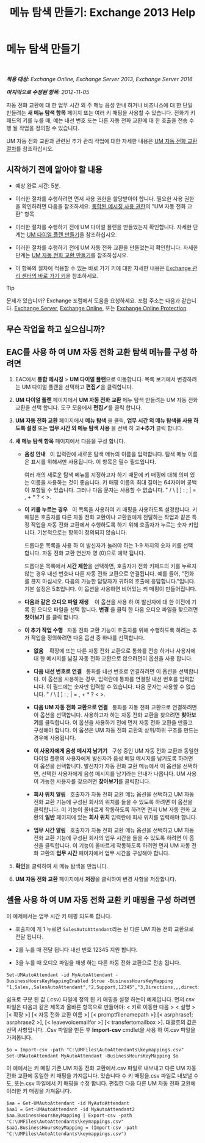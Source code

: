 ﻿---
title: '메뉴 탐색 만들기: Exchange 2013 Help'
TOCTitle: 메뉴 탐색 만들기
ms:assetid: 3cfc9a01-0a61-4d15-9561-621568dc30d9
ms:mtpsurl: https://technet.microsoft.com/ko-kr/library/Aa997471(v=EXCHG.150)
ms:contentKeyID: 50482917
ms.date: 05/22/2018
mtps_version: v=EXCHG.150
f1_keywords:
- Microsoft.Exchange.Management.SnapIn.Esm.OrganizationConfiguration.UnifiedMessaging.AutoAttendantKeyMappingControl
ms.translationtype: MT
---

# 메뉴 탐색 만들기

 

_**적용 대상:** Exchange Online, Exchange Server 2013, Exchange Server 2016_

_**마지막으로 수정된 항목:** 2012-11-05_

자동 전화 교환에 대 한 업무 시간 외 주 메뉴 음성 안내 하거나 비즈니스에 대 한 단일 만들려는 **새 메뉴 탐색 항목** 페이지 또는 여러 키 매핑을 사용할 수 있습니다. 전화기 키패드의 키를 누를 때, 예는 내선 번호 또는 다른 자동 전화 교환에 대 한 호출을 전송 수행 될 작업을 정의할 수 있습니다.

UM 자동 전화 교환과 관련된 추가 관리 작업에 대한 자세한 내용은 [UM 자동 전화 교환 절차](um-auto-attendant-procedures-exchange-2013-help.md)를 참조하십시오.

## 시작하기 전에 알아야 할 내용

  - 예상 완료 시간: 5분.

  - 이러한 절차를 수행하려면 먼저 사용 권한을 할당받아야 합니다. 필요한 사용 권한을 확인하려면 다음을 참조하세요. [통합된 메시징 사용 권한](unified-messaging-permissions-exchange-2013-help.md)의 "UM 자동 전화 교환" 항목

  - 이러한 절차를 수행하기 전에 UM 다이얼 플랜을 만들었는지 확인합니다. 자세한 단계는 [UM 다이얼 플랜 만들기](https://docs.microsoft.com/ko-kr/exchange/voice-mail-unified-messaging/connect-voice-mail-system/create-um-dial-plan)을 참조하십시오.

  - 이러한 절차를 수행하기 전에 UM 자동 전화 교환을 만들었는지 확인합니다. 자세한 단계는 [UM 자동 전화 교환 만들기](https://docs.microsoft.com/ko-kr/exchange/voice-mail-unified-messaging/automatically-answer-and-route-calls/create-a-um-auto-attendant)를 참조하십시오.

  - 이 항목의 절차에 적용할 수 있는 바로 가기 키에 대한 자세한 내용은 [Exchange 관리 센터의 바로 가기 키](keyboard-shortcuts-in-the-exchange-admin-center-exchange-online-protection-help.md)을 참조하세요.


> [!TIP]
> 문제가 있습니까? Exchange 포럼에서 도움을 요청하세요. 포럼 주소는 다음과 같습니다. <A href="https://go.microsoft.com/fwlink/p/?linkid=60612">Exchange Server</A>, <A href="https://go.microsoft.com/fwlink/p/?linkid=267542">Exchange Online</A>, 또는 <A href="https://go.microsoft.com/fwlink/p/?linkid=285351">Exchange Online Protection</A>.



## 무슨 작업을 하고 싶으십니까?

## EAC를 사용 하 여 UM 자동 전화 교환 탐색 메뉴를 구성 하려면

1.  EAC에서 **통합 메시징** \> **UM 다이얼 플랜**으로 이동합니다. 목록 보기에서 변경하려는 UM 다이얼 플랜을 선택하고 **편집**![편집 아이콘](images/JJ218640.6f53ccb2-1f13-4c02-bea0-30690e6ea71d(EXCHG.150).gif "편집 아이콘")을 클릭합니다.

2.  **UM 다이얼 플랜** 페이지에서 **UM 자동 전화 교환** 메뉴 탐색 만들려는 UM 자동 전화 교환을 선택 합니다. 도구 모음에서 **편집**![편집 아이콘](images/JJ218640.6f53ccb2-1f13-4c02-bea0-30690e6ea71d(EXCHG.150).gif "편집 아이콘")를 클릭 합니다.

3.  **UM 자동 전화 교환** 페이지에서 **메뉴 탐색** 을 클릭, **업무 시간 외 메뉴 탐색을 사용 하도록 설정** 또는 **업무 시간 외 메뉴 탐색 사용** 을 선택 하 고![아이콘 추가](images/JJ218640.c1e75329-d6d7-4073-a27d-498590bbb558(EXCHG.150).gif "아이콘 추가")**추가** 클릭 합니다.

4.  **새 메뉴 탐색 항목** 페이지에서 다음을 구성 합니다.
    
      - **음성 안내**   이 입력란에 새로운 탐색 메뉴의 이름을 입력합니다. 탐색 메뉴 이름은 표시를 위해서만 사용됩니다. 이 항목은 필수 필드입니다.
        
        여러 개의 새로운 탐색 메뉴를 지정하고자 하기 때문에 키 매핑에 대해 의미 있는 이름을 사용하는 것이 좋습니다. 키 매핑 이름의 최대 길이는 64자이며 공백이 포함될 수 있습니다. 그러나 다음 문자는 사용할 수 없습니다. " / \\ \[ \] : ; | = , + \* ? \< \>.
    
      - **이 키를 누르는 경우**   이 목록을 사용하여 키 매핑을 사용하도록 설정합니다. 키 매핑은 호출자를 다른 자동 전화 교환이나 교환원에게 전달하는 작업과 같은 특정 작업을 자동 전화 교환에서 수행하도록 하기 위해 호출자가 누르는 숫자 키입니다. 기본적으로는 항목이 정의되지 않습니다.
        
        드롭다운 목록을 사용 하 여 발신자가 눌러야 하는 1-9 까지의 숫자 키를 선택 합니다. 자동 전화 교환 연산자 영 (0)으로 예약 됩니다.
        
        드롭다운 목록에서 **시간 제한**을 선택하면, 호출자가 전화 키패드의 키를 누르지 않는 경우 내선 번호나 다른 자동 전화 교환으로 연결됩니다. 예를 들어, "전화를 끊지 마십시오. 다음의 가능한 담당자가 귀하의 호출에 응답합니다."입니다. 기본 설정은 5초입니다. 이 옵션을 사용하면 비어있는 키 매핑이 만들어집니다.
    
      - **다음과 같은 오디오 파일 재생**    이 옵션을 사용 하 여 발신자에 대 한 이전에 기록 된 오디오 파일을 선택 합니다. **변경** 을 클릭 한 다음 오디오 파일을 찾으려면 **찾아보기** 를 클릭 합니다.
    
      - **이 추가 작업 수행**   자동 전화 교환 기능이 호출자를 위해 수행하도록 하려는 추가 작업을 정의하려면 다음 옵션 중 하나를 선택합니다.
        
          - **없음**    확장에 또는 다른 자동 전화 교환으로 통화를 전송 하거나 사용자에 대 한 메시지를 남길 자동 전화 교환으로 않으려면이 옵션을 사용 합니다.
        
          - **다음 내선 번호로 연결**   통화를 내선 번호로 연결하려면 이 옵션을 선택합니다. 이 옵션을 사용하는 경우, 입력란에 통화를 연결할 내선 번호를 입력합니다. 이 필드에는 숫자만 입력할 수 있습니다. 다음 문자는 사용할 수 없습니다. " / \\ \[ \] : ; | = , + \* ? \< \>.
        
          - **다음 UM 자동 전화 교환으로 연결**   통화를 자동 전화 교환으로 연결하려면 이 옵션을 선택합니다. 사용하고자 하는 자동 전화 교환을 찾으려면 **찾아보기**를 클릭합니다. 이 옵션을 사용하기 전에 먼저 자동 전화 교환을 만들고 구성해야 합니다. 이 옵션은 UM 자동 전화 교환의 상위/하위 구조를 만드는 경우에 사용됩니다.
        
          - **이 사용자에게 음성 메시지 남기기**   구성 중인 UM 자동 전화 교환과 동일한 다이얼 플랜의 사용자에게 발신자가 음성 메일 메시지를 남기도록 하려면 이 옵션을 선택합니다. 발신자가 자동 전화 교환 메뉴에서 이 옵션을 선택하면, 선택한 사용자에게 음성 메시지를 남기라는 안내가 나옵니다. UM 사용이 가능한 사용자를 찾으려면 **찾아보기**를 클릭합니다.
        
          - **회사 위치 알림**   호출자가 자동 전화 교환 메뉴 옵션을 선택하고 UM 자동 전화 교환 기능에 구성된 회사의 위치를 들을 수 있도록 하려면 이 옵션을 클릭합니다. 이 기능이 올바르게 작동하도록 하려면 먼저 UM 자동 전화 교환의 **일반** 페이지에 있는 **회사 위치** 입력란에 회사 위치를 입력해야 합니다.
        
          - **업무 시간 알림**   호출자가 자동 전화 교환 메뉴 옵션을 선택하고 UM 자동 전화 교환 기능에 구성된 회사의 업무 시간을 들을 수 있도록 하려면 이 옵션을 클릭합니다. 이 기능이 올바르게 작동하도록 하려면 먼저 UM 자동 전화 교환의 **업무 시간** 페이지에서 업무 시간을 구성해야 합니다.

5.  **확인**을 클릭하여 새 메뉴 탐색을 만듭니다.

6.  **UM 자동 전화 교환** 페이지에서 **저장**을 클릭하여 변경 사항을 저장합니다.

## 셸을 사용 하 여 UM 자동 전화 교환 키 매핑을 구성 하려면

이 예제에서는 업무 시간 키 매핑 되도록 합니다.

  - 호출자에 게 1 누르면 `SalesAutoAttendant`라는 된 다른 UM 자동 전화 교환으로 전달 됩니다.

  - 2를 누를 때 전달 됩니다 내선 번호 12345 지원 합니다.

  - 3을 누를 때 오디오 파일을 재생 하는 다른 자동 전화 교환으로 전송 됩니다.

<!-- end list -->

    Set-UMAutoAttendant -id MyAutoAttendant -BusinessHoursKeyMappingEnabled $true -BusinessHoursKeyMapping "1,Sales,,SalesAutoAttendant","2,Support,12345","3,Directions,,,directions.wav"

쉼표로 구분 된 값 (.csv) 파일에 정의 된 키 매핑을 설정 하는이 예제입니다. 먼저.csv 파일은 다음과 같은 제목과 올바른 항목으로 만들어야: \< 키로 이동한 다음 \> \< 설명 \> \[\< 확장 \>\] \[\< 자동 전화 교환 이름 \>\] \[\< promptfilenamepath \>\] \[\< asrphrase1; asrphrase2 \>\], \[\< leavevoicemailfor \>\] \[\< transfertomailbox \>\]. 대괄호의 값은 선택 사항입니다. .Csv 파일을 만든 후 **Import-csv** cmdlet을 사용 하 여.csv 파일을 가져옵니다.

    $o = Import-csv -path "C:\UMFiles\AutoAttendants\keymappings.csv"
    Set-UMAutoAttendant MyAutoAttendant -BusinessHoursKeyMapping $o

이 예에서는 키 매핑 기존 UM 자동 전화 교환에서.csv 파일로 내보내고 다른 UM 자동 전화 교환에 동일한 키 매핑을 가져옵니다. 있습니다 수 키 매핑을.csv 파일로 내보낼 수도, 또는.csv 파일에서 키 매핑을 수정 합니다. 편집한 다음 다른 UM 자동 전화 교환에 이러한 키 매핑을 가져옵니다.

    $aa = Get-UMAutoAttendant -id MyAutoAttendant
    $aa1 = Get-UMAutoAttendant -id MyAutoAttendant2
    $aa.BusinessHoursKeyMapping | Export-csv -path "C:\UMFiles\AutoAttendants\keymappings.csv"
    $aa1.BusinessHoursKeyMapping = (Import-csv -path "C:\UMFiles\AutoAttendants\keymappings.csv")

